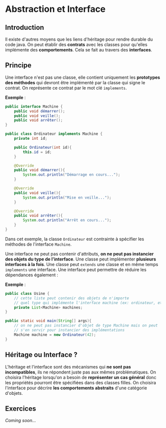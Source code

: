 # Abstraction et Interface

## Introduction

Il existe d'autres moyens que les liens d'héritage pour rendre durable du code java. On peut établir des **contrats** avec les classes pour qu'elles implémente des **comportements**. Cela se fait au travers des **interfaces**.

## Principe

Une interface n'est pas une classe, elle contient uniquement les **prototypes des méthodes** qui devront être implémenté par la classe qui signe le contrat. On représente ce contrat par le mot clé `implements`.

**Exemple** :

```java
public interface Machine {
    public void démarrer();
    public void veille();
    public void arrêter();
}
```

```java
public class Ordinateur implements Machine {
    private int id;

    public Ordinateur(int id){
        this.id = id;
    }

    @Override
    public void démarrer(){
        System.out.println("Démarrage en cours...");
    }

    @Override
    public void veille(){
        System.out.println("Mise en veille...");
    }

    @Override
    public void arrêter(){
        System.out.println("Arrêt en cours...");
    }
}
```

Dans cet exemple, la classe `Ordinateur` est contrainte à spécifier les méthodes de l'interface `Machine`.

Une interface ne peut pas contenir d'attributs, **on ne peut pas instancier des objets du type de l'interface**. Une classe peut implémenter **plusieurs interfaces à la fois**. Une classe peut `extends` une classe et en même temps `implements` une interface. Une interface peut permettre de réduire les dépendances également :

**Exemple** :

```java
public class Usine {
    // cette liste peut contenir des objets de n'importe
    // quel type qui implémente l'interface machine (ex: ordinateur, etc.)
    private List<Machine> machines;
}
```

```java
public static void main(String[] args){
    // on ne peut pas instancier d'objet de type Machine mais on peut
    // s'en servir pour instancier des implémentations
    Machine machine = new Ordinateur(42);
}
```

## Héritage ou Interface ?

L'héritage et l'interface sont des mécanismes qui **ne sont pas incompatibles**, ils ne répondent juste pas aux mêmes problématiques. On choisira l'héritage lorsqu'on a besoin de **représenter un cas général** donc les propriétés pourront être spécifiées dans des classes filles. On choisira l'interface pour décrire **les comportements abstraits** d'une catégorie d'objets.

## Exercices

*Coming soon...*
